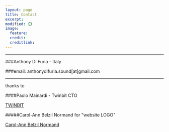 ```yaml
---
layout: page
title: Contact
excerpt: 
modified: {} 
image:
  feature: 
  credit: 
  creditlink: 
---
```


---

###Anthony Di Furia - Italy

###email: anthonydifuria.sound[at]gmail.com

---


thanks to

####Paolo Mainardi - Twinbit CTO 

[TWINBIT](http://www.twinbit.it/it)

#####Carol-Ann Belzil Normand 
for "website LOGO"

[Carol-Ann Belzil Normand](http://carolannbelzilnormand.com/)


